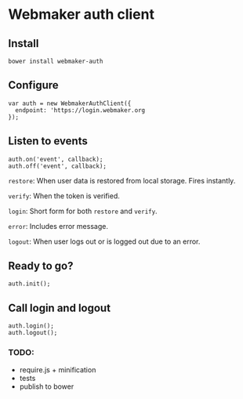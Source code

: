 # Webmaker auth client

## Install

`bower install webmaker-auth`


## Configure

```
var auth = new WebmakerAuthClient({
  endpoint: 'https://login.webmaker.org
});
```

## Listen to events

```
auth.on('event', callback);
auth.off('event', callback);
```

`restore`: When user data is restored from local storage. Fires instantly.

`verify`: When the token is verified.

`login`: Short form for both `restore` and `verify`.

`error`: Includes error message.

`logout`: When user logs out or is logged out due to an error.

## Ready to go?
```
auth.init();
```

## Call login and logout

```
auth.login();
auth.logout();
```

### TODO:

* require.js + minification
* tests
* publish to bower
